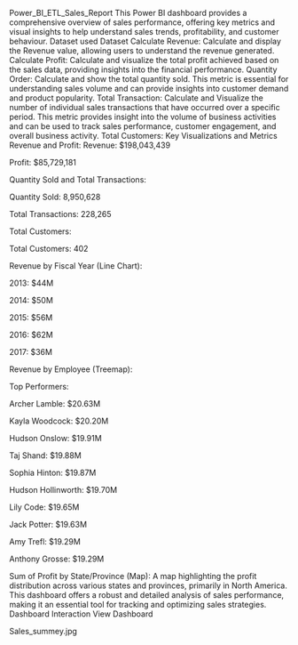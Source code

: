 Power_BI_ETL_Sales_Report
This Power BI dashboard provides a comprehensive overview of sales performance, offering key metrics and visual insights to help understand sales trends, profitability, and customer behaviour.
Dataset used
Dataset
Calculate Revenue: Calculate and display the Revenue value, allowing users to understand the revenue generated.
Calculate Profit: Calculate and visualize the total profit achieved based on the sales data, providing insights into the financial performance.
Quantity Order: Calculate and show the total quantity sold. This metric is essential for understanding sales volume and can provide insights into customer demand and product popularity.
Total Transaction: Calculate and Visualize the number of individual sales transactions that have occurred over a specific period. This metric provides insight into the volume of business activities and can be used to track sales performance, customer engagement, and overall business activity.
Total Customers: Key Visualizations and Metrics Revenue and Profit:
Revenue: $198,043,439

Profit: $85,729,181

Quantity Sold and Total Transactions:

Quantity Sold: 8,950,628

Total Transactions: 228,265

Total Customers:

Total Customers: 402

Revenue by Fiscal Year (Line Chart):

2013: $44M

2014: $50M

2015: $56M

2016: $62M

2017: $36M

Revenue by Employee (Treemap):

Top Performers:

Archer Lamble: $20.63M

Kayla Woodcock: $20.20M

Hudson Onslow: $19.91M

Taj Shand: $19.88M

Sophia Hinton: $19.87M

Hudson Hollinworth: $19.70M

Lily Code: $19.65M

Jack Potter: $19.63M

Amy Trefl: $19.29M

Anthony Grosse: $19.29M

Sum of Profit by State/Province (Map):
A map highlighting the profit distribution across various states and provinces, primarily in North America.
This dashboard offers a robust and detailed analysis of sales performance, making it an essential tool for tracking and optimizing sales strategies.
Dashboard Interaction View Dashboard

Sales_summey.jpg 
